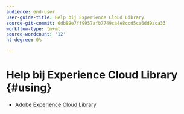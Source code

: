 ```yaml
---
audience: end-user
user-guide-title: Help bij Experience Cloud Library
source-git-commit: 6db89e7ff9957afb7749ca4e8ccd5ca6dd9aca33
workflow-type: tm+mt
source-wordcount: '12'
ht-degree: 0%

---
```



# Help bij Experience Cloud Library {#using}

+ [Adobe Experience Cloud Library](c-library-about/overview.md)
